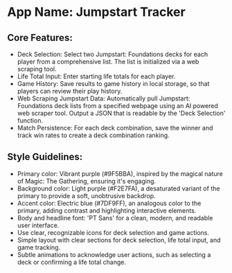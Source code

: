 # **App Name**: Jumpstart Tracker

## Core Features:

- Deck Selection: Select two Jumpstart: Foundations decks for each player from a comprehensive list. The list is initialized via a web scraping tool.
- Life Total Input: Enter starting life totals for each player.
- Game History: Save results to game history in local storage, so that players can review their play history.
- Web Scraping Jumpstart Data: Automatically pull Jumpstart: Foundations deck lists from a specified webpage using an AI powered web scraper tool. Output a JSON that is readable by the 'Deck Selection' function.
- Match Persistence: For each deck combination, save the winner and track win rates to create a deck combination ranking.

## Style Guidelines:

- Primary color: Vibrant purple (#9F5BBA), inspired by the magical nature of Magic: The Gathering, ensuring it's engaging.
- Background color: Light purple (#F2E7FA), a desaturated variant of the primary to provide a soft, unobtrusive backdrop.
- Accent color: Electric blue (#7DF9FF), an analogous color to the primary, adding contrast and highlighting interactive elements.
- Body and headline font: 'PT Sans' for a clean, modern, and readable user interface.
- Use clear, recognizable icons for deck selection and game actions.
- Simple layout with clear sections for deck selection, life total input, and game tracking.
- Subtle animations to acknowledge user actions, such as selecting a deck or confirming a life total change.